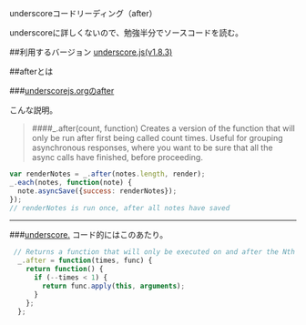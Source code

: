 underscoreコードリーディング（after）

underscoreに詳しくないので、勉強半分でソースコードを読む。



##利用するバージョン
[underscore.js(v1.8.3)](https://github.com/jashkenas/underscore/tree/1.8.3)


##afterとは


###[underscorejs.orgのafter](http://underscorejs.org/#after)

こんな説明。
>####_.after(count, function) 
>Creates a version of the function that will only be run after first being called count times.
>Useful for grouping asynchronous responses, where you want to be sure that all the async calls have finished, before proceeding.

```javascript
var renderNotes = _.after(notes.length, render);
_.each(notes, function(note) {
  note.asyncSave({success: renderNotes});
});
// renderNotes is run once, after all notes have saved
```
------------- 


###[underscore.](https://github.com/jashkenas/underscore/blob/1.8.3/underscore.js#L877)
コード的にはこのあたり。

```javascript
 // Returns a function that will only be executed on and after the Nth call.
  _.after = function(times, func) {
    return function() {
      if (--times < 1) {
        return func.apply(this, arguments);
      }
    };
  };

```

